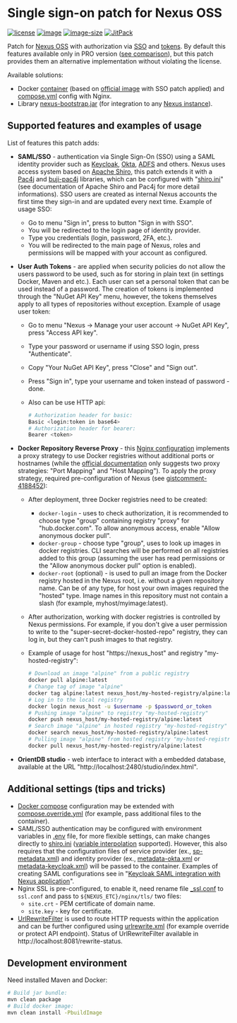 # Single sign-on patch for Nexus OSS

[![license](https://img.shields.io/badge/license-EPL1-brightgreen.svg)](https://github.com/a-langer/nexus-sso/blob/main/LICENSE "License of source code")
[![image](https://ghcr-badge.deta.dev/a-langer/nexus-sso/latest_tag?trim=major&label=latest)][0]
[![image-size](https://ghcr-badge.deta.dev/a-langer/nexus-sso/size?tag=3.41.1)][0]
[![JitPack](https://jitpack.io/v/a-langer/nexus-sso.svg)][1]

Patch for [Nexus OSS][2] with authorization via [SSO][9] and [tokens][10]. By default this features available only in PRO version ([see comparison][5]), but this patch provides them an alternative implementation without violating the license.

Available solutions:

* Docker [container][0] (based on [official image][3] with SSO patch applied) and [compose.yml](./compose.yml) config with Nginx.
* Library [nexus-bootstrap.jar][1] (for integration to any [Nexus instance][4]).

## Supported features and examples of usage

List of features this patch adds:

* **SAML/SSO** - authentication via Single Sign-On (SSO) using a SAML identity provider such as [Keycloak][12], [Okta][13], [ADFS][14] and others. Nexus uses access system based on [Apache Shiro][6], this patch extends it with a [Pac4j][8] and [buji-pac4j][7] libraries, which can be configured with "[shiro.ini](./etc/sso/config/shiro.ini)" (see documentation of Apache Shiro and Pac4j for more detail informations). SSO users are created as internal Nexus accounts the first time they sign-in and are updated every next time. Example of usage SSO:
  * Go to menu "Sign in", press to button "Sign in with SSO".
  * You will be redirected to the login page of identity provider.
  * Type you credentials (login, password, 2FA, etc.).
  * You will be redirected to the main page of Nexus, roles and permissions will be mapped with your account as configured.
* **User Auth Tokens** - are applied when security policies do not allow the users password to be used, such as for storing in plain text (in settings Docker, Maven and etc.). Each user can set a personal token that can be used instead of a password. The creation of tokens is implemented through the "NuGet API Key" menu, however, the tokens themselves apply to all types of repositories without exception. Example of usage user token:
  * Go to menu "Nexus -> Manage your user account -> NuGet API Key", press "Access API key".
  * Type your password or username if using SSO login, press "Authenticate".
  * Copy "Your NuGet API Key", press "Close" and "Sign out".
  * Press "Sign in", type your username and token instead of password - done.
  * Also can be use HTTP api:

    ```bash
    # Authorization header for basic:
    Basic <login:token in base64> 
    # Authorization header for bearer:
    Bearer <token>
    ```

* **Docker Repository Reverse Proxy** - this [Nginx configuration](./etc/nginx/docker_location.conf) implements a proxy strategy to use Docker registries without additional ports or hostnames (while the [official documentation][11] only suggests two proxy strategies: "Port Mapping" and "Host Mapping"). To apply the proxy strategy, required pre-configuration of Nexus (see [gistcomment-4188452][18]):
  * After deployment, three Docker registries need to be created:
    * `docker-login` - uses to check authorization, it is recommended to choose type "group" containing registry "proxy" for "hub.docker.com". To allow anonymous access, enable "Allow anonymous docker pull".
    * `docker-group` - choose type "group", uses to look up images in docker registries. CLI searches will be performed on all registries added to this group (assuming the user has read permissions or the "Allow anonymous docker pull" option is enabled).
    * `docker-root` (optional) - is used to pull an image from the Docker registry hosted in the Nexus root, i.e. without a given repository name. Can be of any type, for host your own images required the "hosted" type. Image names in this repository must not contain a slash (for example, myhost/myimage:latest).
  * After authorization, working with docker registries is controlled by Nexus permissions. For example, if you don't give a user permission to write to the "super-secret-docker-hosted-repo" registry, they can log in, but they can't push images to that registry.
  * Example of usage for host "https://nexus_host" and registry "my-hosted-registry":
  
    ```bash
    # Download an image "alpine" from a public registry
    docker pull alpine:latest
    # Change tag of image "alpine"
    docker tag alpine:latest nexus_host/my-hosted-registry/alpine:latest
    # Log in to the local registry
    docker login nexus_host -u $username -p $password_or_token
    # Pushing image "alpine" to registry "my-hosted-registry"
    docker push nexus_host/my-hosted-registry/alpine:latest
    # Search image "alpine" in hosted registry "my-hosted-registry"
    docker search nexus_host/my-hosted-registry/alpine:latest
    # Pulling image "alpine" from hosted registry "my-hosted-registry"
    docker pull nexus_host/my-hosted-registry/alpine:latest
    ```

* **OrientDB studio** - web interface to interact with a embedded database, available at the URL "http://localhost:2480/studio/index.html".

## Additional settings (tips and tricks)

* [Docker compose](./compose.yml) configuration may be extended with [compose.override.yml](./_compose.override.yml) (for example, pass additional files to the container).
* SAML/SSO authentication may be configured with environment variables in [.env](./.env) file, for more flexible settings, can make changes directly to [shiro.ini](./etc/sso/config/shiro.ini) ([variable interpolation][16] supported). However, this also requires that the configuration files of service provider (ex., [sp-metadata.xml](./etc/sso/config/sp-metadata.xml)) and identity provider (ex., [metadata-okta.xml](./etc/sso/config/metadata.xml) or [metadata-keycloak.xml](./etc/sso/config/metadata-keycloak.xml)) will be passed to the container. Examples of creating SAML configurations see in "[Keycloak SAML integration with Nexus application][15]".
* Nginx SSL is pre-configured, to enable it, need rename file [_ssl.conf](./etc/nginx/_ssl.conf) to `ssl.conf` and pass to `${NEXUS_ETC}/nginx/tls/` two files:
  * `site.crt` - PEM certificate of domain name.
  * `site.key` - key for certificate.
* [UrlRewriteFilter][17] is used to route HTTP requests within the application and can be further configured using [urlrewrite.xml](./etc/sso/config/urlrewrite.xml) (for example override or protect API endpoint). Status of UrlRewriteFilter available in http://localhost:8081/rewrite-status.

## Development environment

Need installed Maven and Docker:

```bash
# Build jar bundle:
mvn clean package
# Build docker image:
mvn clean install -PbuildImage
```

[0]: https://github.com/a-langer/nexus-sso/pkgs/container/nexus-sso "Docker image with SSO patch applied"
<!-- [0]: https://github.com/users/a-langer/packages/container/package/nexus-sso "Docker image with SSO patch applied" -->
[1]: https://jitpack.io/#a-langer/nexus-sso "Maven repository for builds from source code"
[2]: https://github.com/sonatype/nexus-public "Source code of Nexus OSS"
[3]: https://github.com/sonatype/docker-nexus3 "Docker image Nexus OSS"
[4]: https://help.sonatype.com/repomanager3/product-information/download "Download Nexus OSS"
[5]: https://www.sonatype.com/products/repository-oss-vs-pro-features "Nexus OSS vs Nexus PRO"
[6]: https://shiro.apache.org/web.html "Shiro security framework"
[7]: https://github.com/bujiio/buji-pac4j "Bridge from Pac4j to Shiro"
[8]: https://www.pac4j.org/docs/clients/saml.html "Pac4j security framework"
[9]: https://help.sonatype.com/repomanager3/nexus-repository-administration/user-authentication/saml "Nexus PRO SAML"
[10]: https://help.sonatype.com/repomanager3/nexus-repository-administration/user-authentication/security-setup-with-user-tokens "Nexus PRO tokens"
[11]: https://help.sonatype.com/repomanager3/nexus-repository-administration/formats/docker-registry/docker-repository-reverse-proxy-strategies "Docker reverse proxy"
[12]: https://www.keycloak.org/docs/latest/server_admin/#assembly-managing-clients_server_administration_guide "Keycloak SAML"
[13]: https://developer.okta.com/docs/concepts/saml/#enabling-saml-for-everyone-vs-a-subset-of-users "Okta SAML"
[14]: https://docs.microsoft.com/en-us/power-apps/maker/portals/configure/configure-saml2-settings "ADFS SAML"
[15]: https://support.sonatype.com/hc/en-us/articles/1500000976522-Keycloak-SAML-integration-with-Nexus-Applications "Keycloak-SAML + Nexus"
[16]: https://commons.apache.org/proper/commons-configuration/userguide/howto_basicfeatures.html "Variable interpolation"
[17]: https://tuckey.org/urlrewrite/manual/4.0/index.html "Url Rewrite Filter"
[18]: https://gist.github.com/abdennour/74c5de79e57a47f3351217d674238da8?permalink_comment_id=4188452#gistcomment-4188452 "Nginx for Docker registry"